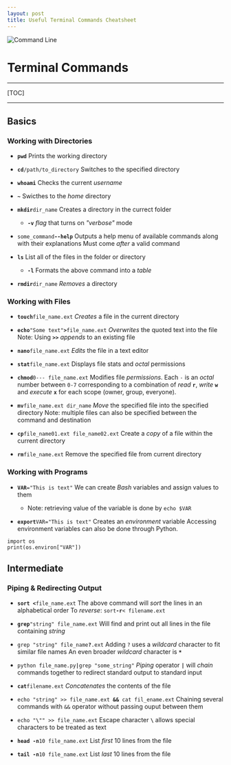```yaml
---
layout: post
title: Useful Terminal Commands Cheatsheet
---
```


![Command Line](https://cdn1.macworld.co.uk/cmsdata/features/3608274/Terminalicon2_thumb800.png)

# Terminal Commands
___

[TOC]
___

## Basics
### Working with Directories

- **`pwd`** 
Prints the working directory

- **`cd`**`/path/to_directory`
Switches to the specified directory

- **`whoami`**
Checks the current *username*

- **`~`**
Swicthes to the *home* directory

- **`mkdir`**`dir_name`
Creates a directory in the currect folder

	* **`-v`**
	*flag* that turns on *"verbose"* mode 

- `some_command`**`--help`**
Outputs a help menu of available commands along with their explanations
Must come *after* a valid command

- **`ls`**
List all of the files in the folder or directory

	* **`-l`**
	Formats the above command into a *table*

- **`rmdir`**`dir_name`
*Removes* a directory

### Working with Files

- **`touch`**`file_name.ext`
*Creates* a file in the current directory

- **`echo`**`"Some text"`**`>`**`file_name.ext`
*Overwrites* the quoted text into the file
Note: Using **`>>`** *appends* to an existing file
	
- **`nano`**`file_name.ext`
*Edits* the file in a text editor

- **`stat`**`file_name.ext`
Displays file stats and *octal* permissions

- **`chmod`**`0--- file_name.ext`
Modifies file *permissions*. Each `-` is an *octal* number between `0-7` corresponding to a combination of *read* **`r`**, *write* **`w`** and *execute* **`x`** for each scope (owner, group, everyone).

- **`mv`**`file_name.ext dir_name`
*Move* the specified file into the specified directory
Note: multiple files can also be specified between the command and destination

- **`cp`**`file_name01.ext file_name02.ext` 
Create a *copy* of a file within the current directory

- **`rm`**`file_name.ext`
Remove the specified file from current directory

### Working with Programs

- **`VAR`**`="This is text"`
We can create *Bash* variables and assign values to them
	* Note: retrieving value of the variable is done by `echo $VAR`

- **`export`**`VAR="This is text"`
Creates an *environment* variable
Accessing environment variables can also be done through Python.
```
import os
print(os.environ["VAR"])
```

## Intermediate

### Piping & Redirecting Output

- **`sort <`**`file_name.ext`
The above command will *sort* the lines in an alphabetical order
To *reverse*: `sort`**`-r`**`< filename.ext`

- **`grep`**`"string" file_name.ext`
Will find and print out all lines in the file containing *string*

- `grep "string" file_name`**`?`**`.ext`
Adding `?` uses a *wildcard* character to fit similar file names
An even broader *wildcard* character is **`*`**

- `python file_name.py`**`|`**`grep "some_string"`
*Piping* operator **`|`** will *chain* commands together to redirect standard output to standard input

- **`cat`**`filename.ext`
*Concatenates* the contents of the file 

- `echo "string" >> file_name.ext `**`&&`**` cat fil_ename.ext`
Chaining several commands with `&&` operator without passing ouput between them

- `echo "`**`\`**`"" >> file_name.ext`
Escape character **`\`** allows special characters to be treated as text

- **`head -n`**`10 file_name.ext`
List *first* 10 lines from the file

- **`tail -n`**`10 file_name.ext`
List *last* 10 lines from the file




		
